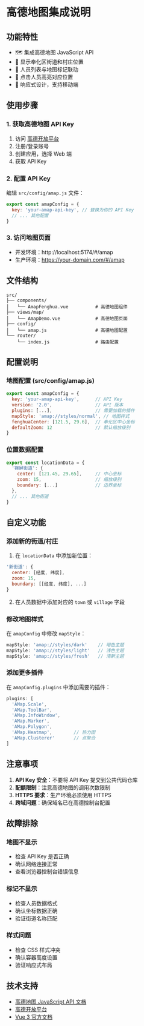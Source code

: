 # 高德地图集成说明

## 功能特性

- 🗺️ 集成高德地图 JavaScript API
- 📍 显示奉化区街道和村庄位置
- 👥 人员列表与地图标记联动
- 🎯 点击人员高亮对应位置
- 📱 响应式设计，支持移动端

## 使用步骤

### 1. 获取高德地图 API Key

1. 访问 [高德开放平台](https://console.amap.com/dev/key/app)
2. 注册/登录账号
3. 创建应用，选择 Web 端
4. 获取 API Key

### 2. 配置 API Key

编辑 `src/config/amap.js` 文件：

```javascript
export const amapConfig = {
  key: 'your-amap-api-key', // 替换为你的 API Key
  // ... 其他配置
}
```

### 3. 访问地图页面

- 开发环境：http://localhost:5174/#/amap
- 生产环境：https://your-domain.com/#/amap

## 文件结构

```
src/
├── components/
│   └── AmapFenghua.vue          # 高德地图组件
├── views/map/
│   └── AmapDemo.vue             # 高德地图页面
├── config/
│   └── amap.js                  # 高德地图配置
└── router/
    └── index.js                 # 路由配置
```

## 配置说明

### 地图配置 (src/config/amap.js)

```javascript
export const amapConfig = {
  key: 'your-amap-api-key',      // API Key
  version: '2.0',                // API 版本
  plugins: [...],                // 需要加载的插件
  mapStyle: 'amap://styles/normal', // 地图样式
  fenghuaCenter: [121.5, 29.6],  // 奉化区中心坐标
  defaultZoom: 12                // 默认缩放级别
}
```

### 位置数据配置

```javascript
export const locationData = {
  '锦屏街道': { 
    center: [121.45, 29.65],     // 中心坐标
    zoom: 15,                    // 缩放级别
    boundary: [...]              // 边界坐标
  },
  // ... 其他街道
}
```

## 自定义功能

### 添加新的街道/村庄

1. 在 `locationData` 中添加新位置：

```javascript
'新街道': { 
  center: [经度, 纬度], 
  zoom: 15,
  boundary: [[经度, 纬度], ...]
}
```

2. 在人员数据中添加对应的 `town` 或 `village` 字段

### 修改地图样式

在 `amapConfig` 中修改 `mapStyle`：

```javascript
mapStyle: 'amap://styles/dark'    // 暗色主题
mapStyle: 'amap://styles/light'   // 浅色主题
mapStyle: 'amap://styles/fresh'   // 清新主题
```

### 添加更多插件

在 `amapConfig.plugins` 中添加需要的插件：

```javascript
plugins: [
  'AMap.Scale',
  'AMap.ToolBar',
  'AMap.InfoWindow',
  'AMap.Marker',
  'AMap.Polygon',
  'AMap.Heatmap',        // 热力图
  'AMap.Clusterer'       // 点聚合
]
```

## 注意事项

1. **API Key 安全**：不要将 API Key 提交到公共代码仓库
2. **配额限制**：注意高德地图的调用次数限制
3. **HTTPS 要求**：生产环境必须使用 HTTPS
4. **跨域问题**：确保域名已在高德控制台配置

## 故障排除

### 地图不显示
- 检查 API Key 是否正确
- 确认网络连接正常
- 查看浏览器控制台错误信息

### 标记不显示
- 检查人员数据格式
- 确认坐标数据正确
- 验证街道名称匹配

### 样式问题
- 检查 CSS 样式冲突
- 确认容器高度设置
- 验证响应式布局

## 技术支持

- [高德地图 JavaScript API 文档](https://lbs.amap.com/api/jsapi-v2/documentation)
- [高德开放平台](https://lbs.amap.com/)
- [Vue 3 官方文档](https://vuejs.org/)
